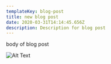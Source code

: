 ```yaml
---
templateKey: blog-post
title: new blog post
date: 2020-03-31T14:14:45.656Z
description: Description for blog post
---
```

body of blog post

![Alt Text](/assets/food.jpg "Tile for image")
